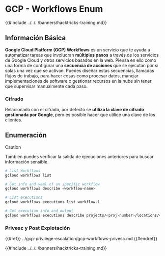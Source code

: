 # GCP - Workflows Enum

{{#include ../../../banners/hacktricks-training.md}}

## Información Básica

**Google Cloud Platform (GCP) Workflows** es un servicio que te ayuda a automatizar tareas que involucran **múltiples pasos** a través de los servicios de Google Cloud y otros servicios basados en la web. Piensa en ello como una forma de configurar una **secuencia de acciones** que se ejecutan por sí solas una vez que se activan. Puedes diseñar estas secuencias, llamadas flujos de trabajo, para hacer cosas como procesar datos, manejar implementaciones de software o gestionar recursos en la nube sin tener que supervisar manualmente cada paso.

### Cifrado

Relacionado con el cifrado, por defecto se **utiliza la clave de cifrado gestionada por Google**, pero es posible hacer que utilice una clave de los clientes.

## Enumeración

> [!CAUTION]
> También puedes verificar la salida de ejecuciones anteriores para buscar información sensible.
```bash
# List Workflows
gcloud workflows list

# Get info and yaml of an specific workflow
gcloud workflows describe <workflow-name>

# List executions
gcloud workflows executions list workflow-1

# Get execution info and output
gcloud workflows executions describe projects/<proj-number>/locations/<location>/workflows/<workflow-name>/executions/<execution-id>
```
### Privesc y Post Explotación

{{#ref}}
../gcp-privilege-escalation/gcp-workflows-privesc.md
{{#endref}}

{{#include ../../../banners/hacktricks-training.md}}
